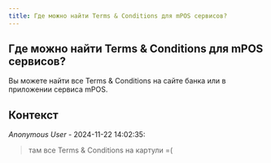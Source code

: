 ```yaml
---
title: Где можно найти Terms & Conditions для mPOS сервисов?
---
```


## Где можно найти Terms & Conditions для mPOS сервисов?

Вы можете найти все Terms & Conditions на сайте банка или в приложении сервиса mPOS.

## Контекст

_Anonymous User_ - 2024-11-22 14:02:35:

> там все Terms & Conditions на картули =(
